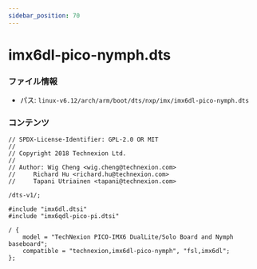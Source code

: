 ```yaml
---
sidebar_position: 70
---
```

# imx6dl-pico-nymph.dts

### ファイル情報

- パス: `linux-v6.12/arch/arm/boot/dts/nxp/imx/imx6dl-pico-nymph.dts`

### コンテンツ

```dts
// SPDX-License-Identifier: GPL-2.0 OR MIT
//
// Copyright 2018 Technexion Ltd.
//
// Author: Wig Cheng <wig.cheng@technexion.com>
//	   Richard Hu <richard.hu@technexion.com>
//	   Tapani Utriainen <tapani@technexion.com>

/dts-v1/;

#include "imx6dl.dtsi"
#include "imx6qdl-pico-pi.dtsi"

/ {
	model = "TechNexion PICO-IMX6 DualLite/Solo Board and Nymph baseboard";
	compatible = "technexion,imx6dl-pico-nymph", "fsl,imx6dl";
};

```
